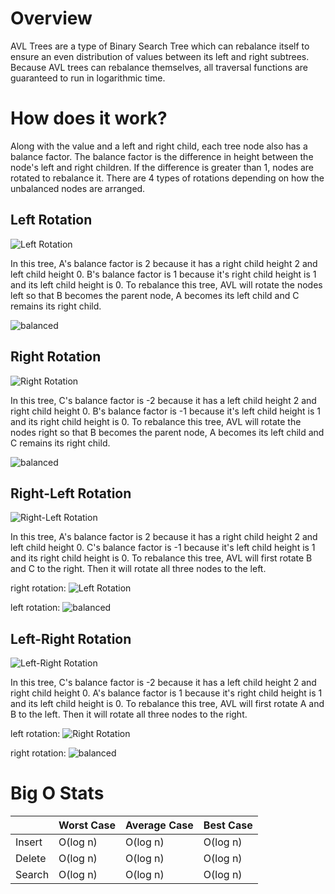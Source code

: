 # Overview

AVL Trees are a type of Binary Search Tree which can rebalance itself to ensure an even distribution of values between its left and right subtrees. Because AVL trees can rebalance themselves, all traversal functions are guaranteed to run in logarithmic time.

# How does it work?

Along with the value and a left and right child, each tree node also has a balance factor. The balance factor is the difference in height between the node's left and right children. If the difference is greater than 1, nodes are rotated to rebalance it. There are 4 types of rotations depending on how the unbalanced nodes are arranged.

## Left Rotation
![Left Rotation](https://raw.githubusercontent.com/AlgoVisionKnights/adv-react/main/src/assets/avlAssets/left.png)

In this tree, A's balance factor is 2 because it has a right child height 2 and left child height 0. B's balance factor is 1 because it's right child height is 1 and its left child height is 0. To rebalance this tree, AVL will rotate the nodes left so that B becomes the parent node, A becomes its left child and C remains its right child.

![balanced](https://raw.githubusercontent.com/AlgoVisionKnights/adv-react/main/src/assets/avlAssets/balanced.png)

## Right Rotation
![Right Rotation](https://raw.githubusercontent.com/AlgoVisionKnights/adv-react/main/src/assets/avlAssets/right.png)

In this tree, C's balance factor is -2 because it has a left child height 2 and right child height 0. B's balance factor is -1 because it's left child height is 1 and its right child height is 0. To rebalance this tree, AVL will rotate the nodes right so that B becomes the parent node, A becomes its left child and C remains its right child.

![balanced](https://raw.githubusercontent.com/AlgoVisionKnights/adv-react/main/src/assets/avlAssets/balanced.png)


## Right-Left Rotation
![Right-Left Rotation](https://raw.githubusercontent.com/AlgoVisionKnights/adv-react/main/src/assets/avlAssets/rightLeft.png)

In this tree, A's balance factor is 2 because it has a right child height 2 and left child height 0. C's balance factor is -1 because it's left child height is 1 and its right child height is 0. To rebalance this tree, AVL will first rotate B and C to the right. Then it will rotate all three nodes to the left.

right rotation:
![Left Rotation](https://raw.githubusercontent.com/AlgoVisionKnights/adv-react/main/src/assets/avlAssets/left.png)

left rotation:
![balanced](https://raw.githubusercontent.com/AlgoVisionKnights/adv-react/main/src/assets/avlAssets/balanced.png)


## Left-Right Rotation
![Left-Right Rotation](https://raw.githubusercontent.com/AlgoVisionKnights/adv-react/main/src/assets/avlAssets/leftRight.png)

In this tree, C's balance factor is -2 because it has a left child height 2 and right child height 0. A's balance factor is 1 because it's right child height is 1 and its left child height is 0. To rebalance this tree, AVL will first rotate A and B to the left. Then it will rotate all three nodes to the right.

left rotation: 
![Right Rotation](https://raw.githubusercontent.com/AlgoVisionKnights/adv-react/main/src/assets/avlAssets/right.png)

right rotation:
![balanced](https://raw.githubusercontent.com/AlgoVisionKnights/adv-react/main/src/assets/avlAssets/balanced.png)

# Big O Stats

|            | Worst Case | Average Case | Best Case |
|------------|------------|--------------|-----------|
| Insert     | O(log n)   | O(log n)     |  O(log n) |
| Delete     | O(log n)   | O(log n)     |  O(log n) |
| Search     | O(log n)   | O(log n)     |  O(log n) |

